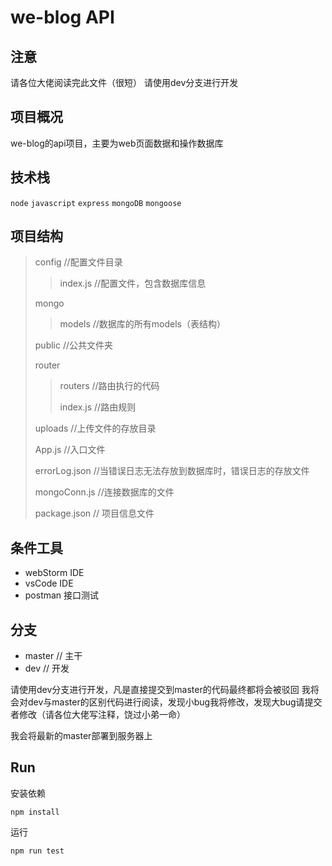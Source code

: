 # we-blog API

## 注意
请各位大佬阅读完此文件（很短）
请使用dev分支进行开发


## 项目概况
we-blog的api项目，主要为web页面数据和操作数据库

## 技术栈
`node`  `javascript`  `express`  `mongoDB`  `mongoose`

## 项目结构

> config    //配置文件目录
> > index.js 	//配置文件，包含数据库信息
>
> mongo
> > models      //数据库的所有models（表结构）
>
> public     //公共文件夹
>
> router
> > routers     //路由执行的代码
> >
> > index.js    //路由规则
>
> uploads   //上传文件的存放目录
>
> App.js    //入口文件
>
> errorLog.json     //当错误日志无法存放到数据库时，错误日志的存放文件
>
> mongoConn.js  //连接数据库的文件
>
>package.json // 项目信息文件



## 条件工具

+ webStorm	    IDE
+ vsCode         IDE
+ postman       接口测试





## 分支

- master // 主干
- dev // 开发

请使用dev分支进行开发，凡是直接提交到master的代码最终都将会被驳回
我将会对dev与master的区别代码进行阅读，发现小bug我将修改，发现大bug请提交者修改（请各位大佬写注释，饶过小弟一命）

我会将最新的master部署到服务器上



## Run

安装依赖

```shell
npm install
```



运行

```shell
npm run test
```


